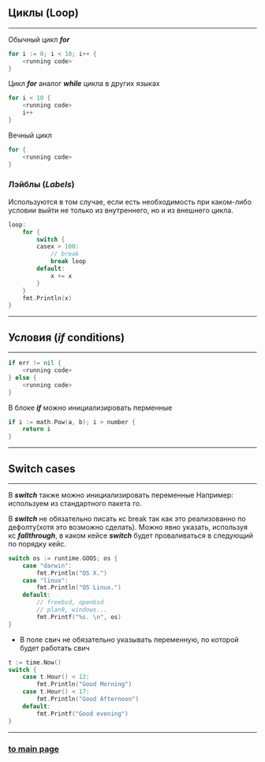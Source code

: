 ## Циклы (Loop)

---

Обычный цикл ***for***

```go
for i := 0; i < 10; i++ {
    <running code>
}
```

Цикл ***for*** аналог ***while*** цикла в других языках

```go
for i < 10 {
    <running code>
    i++
}
```

Вечный цикл
```go
for {
    <running code>
}
```
### Лэйблы (*Labels*)

Используются в том случае, если есть необходимость при каком-либо условии выйти
не только из внутреннего, но и из внешнего цикла.

```go
loop:
    for {
        switch {
        casex > 100:
            // break
            break loop
        default:
            x += x
        }
    }
    fmt.Println(x)
}
```

---

## Условия (***if*** conditions)

---

```go
if err != nil {
    <running code>
} else {
    <running code>
}
```

В блоке ***if*** можно инициализировать перменные

```go
if i := math.Pow(a, b); i > number {
    return i
}
```

---

## Switch cases

---

В ***switch*** также можно инициализировать переменные
Например: используем из стандартного пакета го.

В ***switch*** не обязательно писать кс break так как это реализованно по дефолту(хотя это возможно сделать).
Можно явно указать, используя кс ***fallthrough***, в каком кейсе ***switch***
будет проваливаться в следующий по порядку кейс.

```go
switch os := runtime.GOOS; os {
    case "darwin": 
        fmt.Println("OS X.")
    case "linux": 
        fmt.Println("OS Linux.")
    default: 
        // freebsd, openbsd
        // plan9, windows...
        fmt.Printf("%s. \n", os)
}
```

* В поле свич не обязательно указывать переменную, по которой будет работать свич
```go
t := time.Now()
switch {
    case t.Hour() < 12: 
        fmt.Println("Good Morning")
    case t.Hour() < 17: 
        fmt.Println("Good Afternoon")
    default: 
        fmt.Printf("Good evening")
}
```

---
### [to main page](../../README.md)